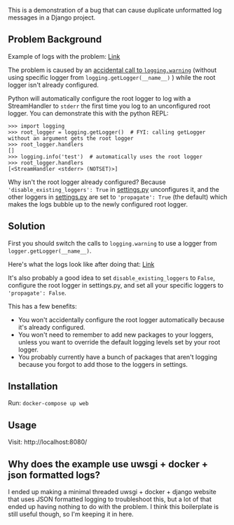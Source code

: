 This is a demonstration of a bug that can cause duplicate unformatted log messages in a Django project.

## Problem Background

Example of logs with the problem: [Link](../blob/master/before.txt)

The problem is caused by an [accidental call to `logging.warning`](../blob/master/myapp/views.py#L16) (without using specific logger from `logging.getLogger(__name__)` ) while the root logger isn't already configured.

Python will automatically configure the root logger to log with a StreamHandler to `stderr` the first time you log to an unconfigured root logger. You can demonstrate this with the python REPL:
```
>>> import logging
>>> root_logger = logging.getLogger()  # FYI: calling getLogger without an argument gets the root logger
>>> root_logger.handlers
[]
>>> logging.info('test')  # automatically uses the root logger
>>> root_logger.handlers
[<StreamHandler <stderr> (NOTSET)>]
```

Why isn't the root logger already configured? Because `'disable_existing_loggers': True` in [settings.py](../blob/master/mysite/settings.py#L134) unconfigures it, and the other loggers in [settings.py](../blob/master/mysite/settings.py#L159) are set to `'propagate': True` (the default) which makes the logs bubble up to the newly configured root logger.

## Solution

First you should switch the calls to `logging.warning` to use a logger from `logger.getLogger(__name__)`.

Here's what the logs look like after doing that: [Link](../blob/master/after.txt)

It's also probably a good idea to set `disable_existing_loggers` to `False`, configure the root logger in settings.py, and set all your specific loggers to `'propagate': False`.

This has a few benefits:

* You won't accidentally configure the root logger automatically because it's already configured.
* You won't need to remember to add new packages to your loggers, unless you want to override the default logging levels set by your root logger.
* You probably currently have a bunch of packages that aren't logging because you forgot to add those to the loggers in settings.

## Installation

Run: `docker-compose up web`

## Usage

Visit: http://localhost:8080/

## Why does the example use uwsgi + docker + json formatted logs?

I ended up making a minimal threaded uwsgi + docker + django website that uses JSON formatted logging to troubleshoot this, but a lot of that ended up having nothing to do with the problem. I think this boilerplate is still useful though, so I'm keeping it in here.
